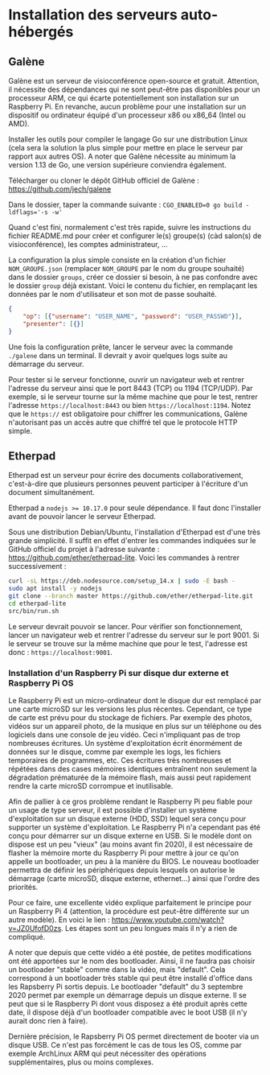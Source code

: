 # Installation des serveurs auto-hébergés

## Galène
Galène est un serveur de visioconférence open-source et gratuit. Attention, il nécessite des dépendances qui ne sont peut-être pas disponibles pour un processeur ARM, ce qui écarte potentiellement son installation sur un Raspberry Pi. En revanche, aucun problème pour une installation sur un dispositif ou ordinateur équipé d'un processeur x86 ou x86_64 (Intel ou AMD).

Installer les outils pour compiler le langage Go sur une distribution Linux (cela sera la solution la plus simple pour mettre en place le serveur par rapport aux autres OS). A noter que Galène nécessite au minimum la version 1.13 de Go, une version supérieure conviendra également.

Télécharger ou cloner le dépôt GitHub officiel de Galène : https://github.com/jech/galene

Dans le dossier, taper la commande suivante :
`CGO_ENABLED=0 go build -ldflags='-s -w'`

Quand c'est fini, normalement c'est très rapide, suivre les instructions du fichier README.md pour créer et configurer le(s) groupe(s) (càd salon(s) de visioconférence), les comptes administrateur, ...

La configuration la plus simple consiste en la création d'un fichier `NOM_GROUPE.json` (remplacer `NOM_GROUPE` par le nom du groupe souhaité) dans le dossier `groups`, créer ce dossier si besoin, à ne pas confondre avec le dossier `group` déjà existant. Voici le contenu du fichier, en remplaçant les données par le nom d'utilisateur et son mot de passe souhaité.
```json
{
    "op": [{"username": "USER_NAME", "password": "USER_PASSWD"}],
    "presenter": [{}]
}
```

Une fois la configuration prête, lancer le serveur avec la commande `./galene` dans un terminal. Il devrait y avoir quelques logs suite au démarrage du serveur.

Pour tester si le serveur fonctionne, ouvrir un navigateur web et rentrer l'adresse du serveur ainsi que le port 8443 (TCP) ou 1194 (TCP/UDP). Par exemple, si le serveur tourne sur la même machine que pour le test, rentrer l'adresse `https://localhost:8443` ou bien `https://localhost:1194`. Notez que le `https://` est obligatoire pour chiffrer les communications, Galène n'autorisant pas un accès autre que chiffré tel que le protocole HTTP simple.

## Etherpad
Etherpad est un serveur pour écrire des documents collaborativement, c'est-à-dire que plusieurs personnes peuvent participer à l'écriture d'un document simultanément.

Etherpad a `nodejs >= 10.17.0` pour seule dépendance. Il faut donc l'installer avant de pouvoir lancer le serveur Etherpad.

Sous une distribution Debian/Ubuntu, l'installation d'Etherpad est d'une très grande simplicité. Il suffit en effet d'entrer les commandes indiquées sur le GitHub officiel du projet à l'adresse suivante : https://github.com/ether/etherpad-lite. Voici les commandes à rentrer successivement :

```bash
curl -sL https://deb.nodesource.com/setup_14.x | sudo -E bash -
sudo apt install -y nodejs
git clone --branch master https://github.com/ether/etherpad-lite.git
cd etherpad-lite
src/bin/run.sh
```

Le serveur devrait pouvoir se lancer. Pour vérifier son fonctionnement, lancer un navigateur web et rentrer l'adresse du serveur sur le port 9001. Si le serveur se trouve sur la même machine que pour le test, l'adresse est donc : `https://localhost:9001`.

### Installation d'un Raspberry Pi sur disque dur externe et Raspberry Pi OS
Le Raspberry Pi est un micro-ordinateur dont le disque dur est remplacé par une carte microSD sur les versions les plus récentes. Cependant, ce type de carte est prévu pour du stockage de fichiers. Par exemple des photos, vidéos sur un appareil photo, de la musique en plus sur un téléphone ou des logiciels dans une console de jeu vidéo. Ceci n'impliquant pas de trop nombreuses écritures. Un système d'exploitation écrit énormément de données sur le disque, comme par exemple les logs, les fichiers temporaires de programmes, etc. Ces écritures très nombreuses et répétées dans des cases mémoires identiques entraînent non seulement la dégradation prématurée de la mémoire flash, mais aussi peut rapidement rendre la carte microSD corrompue et inutilisable.

Afin de pallier à ce gros problème rendant le Raspberry Pi peu fiable pour un usage de type serveur, il est possible d'installer un système d'exploitation sur un disque externe (HDD, SSD) lequel sera conçu pour supporter un système d'exploitation. Le Raspberry Pi n'a cependant pas été conçu pour démarrer sur un disque externe en USB. Si le modèle dont on dispose est un peu "vieux" (au moins avant fin 2020), il est nécessaire de flasher la mémoire morte du Raspberry Pi pour mettre à jour ce qu'on appelle un bootloader, un peu à la manière du BIOS. Le nouveau bootloader permettra de définir les périphériques depuis lesquels on autorise le démarrage (carte microSD, disque externe, ethernet...) ainsi que l'ordre des priorités.

Pour ce faire, une excellente vidéo explique parfaitement le principe pour un Raspberry Pi 4 (attention, la procédure est peut-être différente sur un autre modèle). En voici le lien : https://www.youtube.com/watch?v=JZ0UfofD0zs. Les étapes sont un peu longues mais il n'y a rien de compliqué.

A noter que depuis que cette vidéo a été postée, de petites modifications ont été apportées sur le nom des bootloader. Ainsi, il ne faudra pas choisir un bootloader "stable" comme dans la vidéo, mais "default". Cela correspond à un bootloader très stable qui peut être installé d'office dans les Rapsberry Pi sortis depuis. Le bootloader "default" du 3 septembre 2020 permet par exemple un démarrage depuis un disque externe. Il se peut que si le Raspberry Pi dont vous disposez a été produit après cette date, il dispose déjà d'un bootloader compatible avec le boot USB (il n'y aurait donc rien à faire).

Dernière précision, le Rapsberry Pi OS permet directement de booter via un disque USB. Ce n'est pas forcément le cas de tous les OS, comme par exemple ArchLinux ARM qui peut nécessiter des opérations supplémentaires, plus ou moins complexes.
